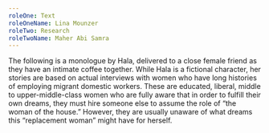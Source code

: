 ```yaml
---
roleOne: Text
roleOneName: Lina Mounzer
roleTwo: Research
roleTwoName: Maher Abi Samra
---
```


The following is a monologue by Hala, delivered to a close female friend as they have an intimate coffee together. While Hala is a fictional character, her stories are based on actual interviews with women who have long histories of employing migrant domestic workers. These are educated, liberal, middle to upper-middle-class women who are fully aware that in order to fulfill their own dreams, they must hire someone else to assume the role of “the woman of the house.” However, they are usually unaware of what dreams this “replacement woman” might have for herself.
